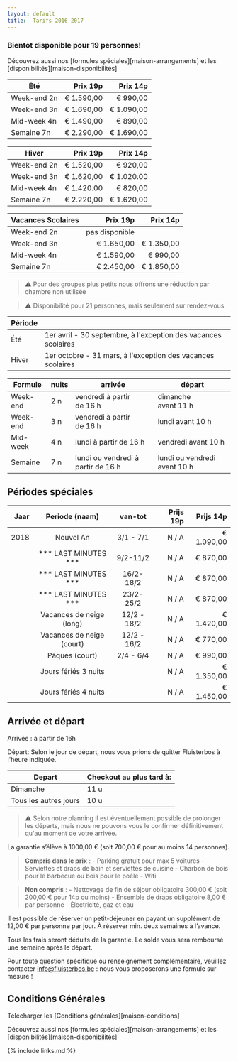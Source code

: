 ```yaml
---
layout: default
title:  Tarifs 2016-2017
---
```


### Bientot disponible pour 19 personnes!

Découvrez aussi nos [formules spéciales][maison-arrangements] et les [disponibilités][maison-disponibilités]

|Été|Prix 19p|Prix 14p
|---|---:|---:
|Week-end 2n|€ 1.590,00|€ 990,00
|Week-end 3n|€ 1.690,00|€ 1.090,00
|Mid-week 4n|€ 1.490,00|€ 890,00
|Semaine 7n|€ 2.290,00|€ 1.690,00

|Hiver|Prix 19p|Prix 14p
|---|---:|---:
|Week-end 2n|€ 1.520,00|€ 920,00
|Week-end 3n|€ 1.620,00|€ 1.020.00
|Mid-week 4n|€ 1.420.00|€ 820,00
|Semaine 7n|€ 2.220,00|€ 1.620,00

|Vacances Scolaires|Prix 19p|Prix 14p
|---|---:|---:
|Week-end 2n|pas disponible|
|Week-end 3n|€ 1.650,00|€ 1.350,00
|Mid-week 4n|€ 1.590,00|€ 990,00
|Semaine 7n|€ 2.450,00|€ 1.850,00


> ⚠ Pour des groupes plus petits nous offrons une réduction par chambre non utilisée

> ⚠ Disponibilité pour 21 personnes, mais seulement sur rendez-vous

|Période ||
|------- |-------------
|Été     |  1er avril - 30 septembre, à l'exception des vacances scolaires
|Hiver   |  1er octobre - 31 mars, à l'exception des vacances scolaires

|Formule          | nuits   | arrivée                                      | départ
|-----------------|---------|----------------------------------------------|-----------------------------------
|Week-end         | 2 n     | vendredi à partir de&nbsp;16&nbsp;h          | dimanche avant&nbsp;11&nbsp;h
|Week-end         | 3 n     | vendredi à partir de&nbsp;16&nbsp;h          | lundi avant&nbsp;10&nbsp;h
|Mid-week         | 4 n     | lundi à partir de&nbsp;16&nbsp;h             | vendredi avant&nbsp;10&nbsp;h
|Semaine          | 7 n     | lundi ou vendredi à partir de&nbsp;16&nbsp;h | lundi ou vendredi avant&nbsp;10&nbsp;h


## Périodes spéciales

|Jaar|Periode (naam)|van-tot|Prijs 19p|Prijs 14p
|---:|:---:|:---:|---:|---:
|2018|Nouvel An|3/1 - 7/1|N / A|€ 1.090,00
||*** LAST MINUTES ***|9/2-11/2|N / A|€ 870,00
||*** LAST MINUTES ***|16/2-18/2|N / A|€ 870,00
||*** LAST MINUTES ***|23/2-25/2|N / A|€ 870,00
||Vacances de neige (long)|12/2 - 18/2|N / A|€ 1.420,00
||Vacances de neige (court)|12/2 - 16/2|N / A|€ 770,00
||Pâques (court)|2/4 - 6/4|N / A|€ 990,00
||Jours fériés 3 nuits ||N / A|€ 1.350,00
||Jours fériés 4 nuits ||N / A|€ 1.450,00


## Arrivée et départ

Arrivée : à partir de 16h	

Départ: Selon le jour de départ, nous vous prions de quitter Fluisterbos à l'heure indiquée.	

|Depart | Checkout au plus tard à:
|---|---
|Dimanche|11 u
|Tous les autres jours|10 u


> ⚠ Selon notre planning il est éventuellement possible de prolonger les départs, mais nous ne pouvons vous le confirmer définitivement qu'au moment de votre arrivée.	



La garantie s’élève à 1000,00 € (soit 700,00 €  pour au moins 14 personnes).

> **Compris dans le prix** : - Parking gratuit pour max 5 voitures - Serviettes et draps de bain et serviettes de cuisine - Charbon de bois pour le barbecue ou bois pour le poêle - Wifi 

> **Non compris** : - Nettoyage de fin de séjour obligatoire 300,00 € (soit 200,00 € pour 14p ou moins) - Ensemble de draps obligatoire 8,00 € par personne - Électricité, gaz et eau

Il est possible de réserver un petit-déjeuner en payant un supplément de 12,00 € par personne par jour. À réserver min. deux semaines à l’avance.

Tous les frais seront déduits de la garantie. Le solde vous sera remboursé une semaine après le départ.

Pour toute question spécifique ou renseignement complémentaire, veuillez contacter info@fluisterbos.be :  nous vous proposerons une formule sur mesure !


## Conditions Générales

Télécharger les [Conditions générales][maison-conditions]

Découvrez aussi nos [formules spéciales][maison-arrangements] et les [disponibilités][maison-disponibilités]

{% include links.md %}
